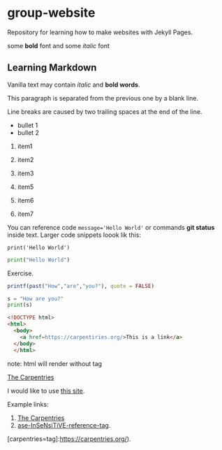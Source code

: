 # group-website
Repository for learning how to make websites with Jekyll Pages.

some **bold** font and some *italic* font

## Learning Markdown
Vanilla text may contain *italic* and **bold words**.  

This paragraph is separated from the previous one by a blank line.  

Line breaks are caused by two trailing spaces at the end of the line.  

- bullet 1
- bullet 2

1. item1
1. item2
1. item3

4. item5
5. item6
6. item7

You can reference code `message='Hello World'`
or commands __git status__ inside text.
Larger code snippets loook lik this:  
```
print('Hello World')
```

```python
print("Hello World")
```

Exercise. 

```R
printf(past("How","are","you?"), quote = FALSE)
```
```python
s = "How are you?"
print(s)
```
```html
<!DOCTYPE html>
<html>
  <body>
    <a href=https://carpentiries.org/>This is a link</a>
  </body>
  </html>
```
note: html will render without tag

[The Carpentries](https://carpentries.org)

I would like to use [this site][carpentries-tag]. 

[carpentries-tag]:https://carpentries.org. 

 Example links:
1. [The Carpentries](https://carpentries.org/)
2. [ase-InSeNsiTiVE-reference-tag][carpentries-tag]. 

[carpentries=tag]:https://carpentries.org/). 

